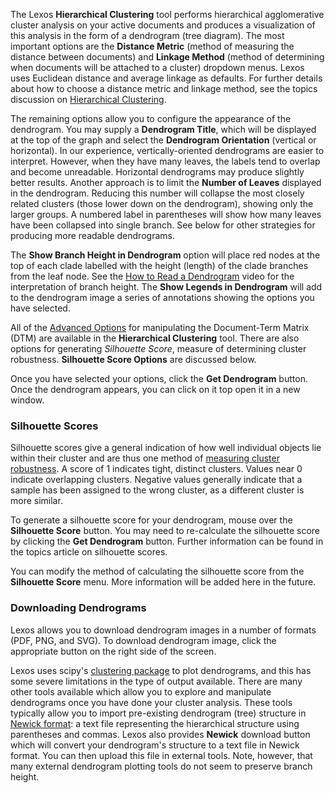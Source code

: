 The Lexos **Hierarchical Clustering** tool performs hierarchical agglomerative cluster analysis on your active documents and produces a visualization of this analysis in the form of a dendrogram (tree diagram). The most important options are the **Distance Metric** (method of measuring the distance between documents) and **Linkage Method** (method of determining when documents will be attached to a cluster) dropdown menus. Lexos uses Euclidean distance and average linkage as defaults. For further details about how to choose a distance metric and linkage method, see the topics discussion on [Hierarchical Clustering]().

The remaining options allow you to configure the appearance of the dendrogram. You may supply a **Dendrogram Title**, which will be displayed at the top of the graph and select the **Dendrogram Orientation** (vertical or horizontal). In our experience, vertically-oriented dendrograms are easier to interpret. However, when they have many leaves, the labels tend to overlap and become unreadable. Horizontal dendrograms may produce slightly better results. Another approach is to limit the **Number of Leaves** displayed in the dendrogram. Reducing this number will collapse the most closely related clusters (those lower down on the dendrogram), showing only the larger groups. A numbered label in parentheses will show how many leaves have been collapsed into single branch. See below for other strategies for producing more readable dendrograms.

The **Show Branch Height in Dendrogram** option will place red nodes at the top of each clade labelled with the height (length) of the clade branches from the leaf node. See the [How to Read a Dendrogram](how-to-read-a-dendrogram) video for the interpretation of branch height. The **Show Legends in Dendrogram** will add to the dendrogram image a series of annotations showing the options you have selected.

All of the [Advanced Options](advanced-options) for manipulating the Document-Term Matrix (DTM) are available in the **Hierarchical Clustering** tool. There are also options for generating  _Silhouette Score_,  measure of determining cluster robustness. **Silhouette Score Options** are discussed below.

Once you have selected your options, click the **Get Dendrogram** button. Once the dendrogram appears, you can click on it top open it in a new window.

### Silhouette Scores
Silhouette scores give a general indication of how well individual objects lie within their cluster and are thus one method of [measuring cluster robustness](establishing-robust-clusters). A score of 1 indicates tight, distinct clusters. Values near 0 indicate overlapping clusters. Negative values generally indicate that a sample has been assigned to the wrong cluster, as a different cluster is more similar.

To generate a silhouette score for your dendrogram, mouse over the **Silhouette Score** button. You may need to re-calculate the silhouette score by clicking the **Get Dendrogram** button. Further information can be found in the topics article on silhouette scores.

You can modify the method of calculating the silhouette score from the **Silhouette Score** menu. More information will be added here in the future.

### Downloading Dendrograms
Lexos allows you to download dendrogram images in a number of formats (PDF, PNG, and SVG). To download dendrogram image, click the appropriate button on the right side of the screen.

Lexos uses scipy's [clustering package](http://docs.scipy.org/doc/scipy/reference/generated/scipy.cluster.hierarchy.dendrogram.html) to plot dendrograms, and this has some severe limitations in the type of output available. There are many other tools available which allow you to explore and manipulate dendrograms once you have done your cluster analysis. These tools typically allow you to import pre-existing dendrogram (tree) structure in [Newick format](https://en.wikipedia.org/wiki/Newick_format): a text file representing the hierarchical structure using parentheses and commas. Lexos also provides **Newick** download button which will convert your dendrogram's structure to a text file in Newick format. You can then upload this file in external tools. Note, however, that many external dendrogram plotting tools do not seem to preserve branch height.  


